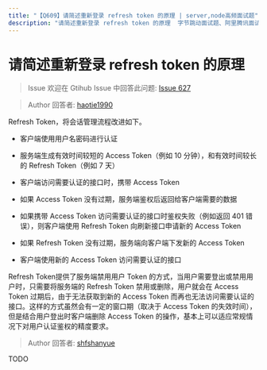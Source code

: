 ```yaml
---
title: "【Q609】请简述重新登录 refresh token 的原理 | server,node高频面试题"
description: "请简述重新登录 refresh token 的原理  字节跳动面试题、阿里腾讯面试题、美团小米面试题。"
---
```


# 请简述重新登录 refresh token 的原理

> Issue
> 欢迎在 Gtihub Issue 中回答此问题: [Issue 627](https://github.com/shfshanyue/Daily-Question/issues/627)

> Author
> 回答者: [haotie1990](https://github.com/haotie1990)

Refresh Token，将会话管理流程改进如下。

- 客户端使用用户名密码进行认证

- 服务端生成有效时间较短的 Access Token（例如 10 分钟），和有效时间较长的 Refresh Token（例如 7 天）

- 客户端访问需要认证的接口时，携带 Access Token

- 如果 Access Token 没有过期，服务端鉴权后返回给客户端需要的数据

- 如果携带 Access Token 访问需要认证的接口时鉴权失败（例如返回 401 错误），则客户端使用 Refresh Token 向刷新接口申请新的 Access Token

- 如果 Refresh Token 没有过期，服务端向客户端下发新的 Access Token

- 客户端使用新的 Access Token 访问需要认证的接口

Refresh Token提供了服务端禁用用户 Token 的方式，当用户需要登出或禁用用户时，只需要将服务端的 Refresh Token 禁用或删除，用户就会在 Access Token 过期后，由于无法获取到新的 Access Token 而再也无法访问需要认证的接口。这样的方式虽然会有一定的窗口期（取决于 Access Token 的失效时间），但是结合用户登出时客户端删除 Access Token 的操作，基本上可以适应常规情况下对用户认证鉴权的精度要求。

> Author
> 回答者: [shfshanyue](https://github.com/shfshanyue)

TODO
